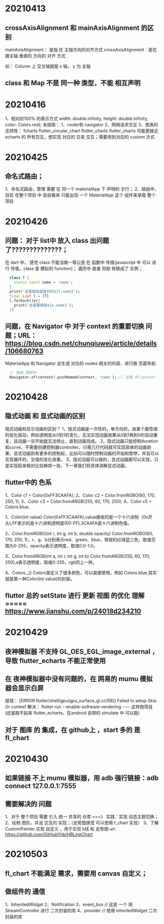 # 20210413

## crossAxisAlignment 和 mainAxisAlignment 的区别
mainAxisAlignment： 是指 在 主轴方向的对齐方式
crossAxisAlignment：是在 跟主轴 垂直的 方向的 对齐 方式

如： Column 上 交叉轴就是 x 轴， y 为 主轴

## class 和 Map 不是 同一种 类型，不能 相互声明


# 20210416
1、相对的100% 的表示方式  width: double.infinity, height: double.infinity, color: Colors.red);
未探索：
1、router和 navigator
2、网络请求交互
3、图表的支持性：
  fcharts flutter_circular_chart flutter_charts
  flutter_charts 可能更接近 echarts 的 所有交互，想实现 对应的 交易 交互；需要用到对应的 custom 方式


# 20210425 
## 命名式路由；
1、命名式路由，管理 需要 在 同一个 materialApp 下 声明的 才行；
2、路由中，目前 在整个项目 中 目前看来 只能出现 一个 MaterialApp 这个 组件来承载 整个项目


# 20210426

## 问题： 对于 list中 放入 class 出问题 了??????????????；
在 dart 中， 感觉 class  不能当做一等公民 在 函数中 传值(javascript 中 可以 进行 传值，class 是 模拟的 function)； 遍历中 直接 将她 转换成了 实例；
```dart
  class T {
    static const name = 'name';
  }
  print('这里取值就是对的${T.name}');
  final List l = [T]
  l.forEach((e){
    print('这里要报错${e.name}');
  })
```

## 问题，在 Navigator 中 对于 context 的重要切换 问题；URL： https://blog.csdn.net/chunqiuwei/article/details/106680763
MaterialApp 和 Navigator 会生成 对应的 routes 相关的内容，进行做 页面导航
```dart
  // 路由 跳转中
  Navigator.of(context).pushNamed(context, 'name'); // 这里 的 context 要看 是 哪个  Navigator 实例；
```


# 20210428 

## 隐式动画 和 显式动画的区别

隐式动画和显示动画的区别？
1，隐式动画是一次性的，单方向的，由某个属性值的变化驱动，例如透明度从0到1的变化，无法实现动画效果从0到1再到0的自动重复，且动画一旦开始就无法停止，直到动画完成。
2，隐式动画只能控制duration和curve，不需要创建控制器controller，只需几行代码就可实现简单的动画效果，显式动画则有更多的控制权，比如可以随时控制动画的开始和暂停，并且可以实现循环的，交错的变化效果。
3，隐式动画可以做的，显式动画都可以实现，只是实现起来相对比较麻烦一些，下一章我们将具体讲解显式动画。

## flutter中的 色系
1、Color c1 = Color(0xFF3CAAFA);
2、Color c2 = Color.fromRGBO(60, 170, 250, 1);
3、Color c3 = Color.fromARGB(255, 60, 170, 250);
4、Color c5 = Colors.blue;

1、Color(int value)
Color(0xFF3CAAFA),value接收的是一个十六进制（0x开头),FF表示的是十六进制透明度(00-FF),3CAAFA是十六进制色值。

2、Color.fromRGBO(int r, int g, int b, double opacity)
Color.fromRGBO(60, 170, 250, 1)，r、g、b分别表示red、green、blue，常规的红绿蓝三色，取值范围为0-255，opacity表示透明度，取值0.0-1.0。

3、Color.fromARGB(int a, int r, int g, int b)
Color.fromARGB(255, 60, 170, 250),a表示透明度，取值0-255，rgb同上一样。

4、Colors._()
Colors类定义了很多颜色，可以直接使用，例如 Colors.blue,其实就是第一种Color(int value)的封装。

## flutter 总的 setState 进行 更新 视图 的优化 理解 ===== https://www.jianshu.com/p/24018d234210

# 20210429 
## 夜神模拟器 不支持 GL_OES_EGL_image_external ，导致 flutter_echarts 不能正常使用


## 在 夜神模拟器中没有问题的，在 网易的  mumu 模拟器会显示白屏
报错： [ERROR:flutter/shell/gpu/gpu_surface_gl.cc(58)] Failed to setup Skia Gr context
解决： flutter run --enable-software-rendering ---- 这样跑项目 (还是跑不起来 flutter_echarts，在android 自带的 simulate 中 可以跑)

## 对于 图库 的 集成，在 github上 ，start 多的 是 fl_chart


# 20210430 

## 如果链接 不上 mumu 模拟器，用 adb 强行链接：adb connect 127.0.0.1:7555

## 需要解决的 问题
1、对于 整个项目 需要 引入 统一 共享的 仓库 ===》 实践：实现 动态主题切换；
2、绘制 图形，并且 交互的 实现；（走势图感觉 可以使用 f_chart 实现）
3、了解 CustomPainter 实现 自定义 ，用于实现 k线 和 走势图
url: https://github.com/GitHubYhb/HBLineChart


# 20210503 
## fl_chart 不能满足 需求，需要用 canvas 自定义；

## 做组件的 通信
1、InheritedWidget
2、Notification
3、event_bus // 这是 一个 用 StreamController 进行 二次封装的库
4、provider // 使用 inhertedWidget 二次封装的库

